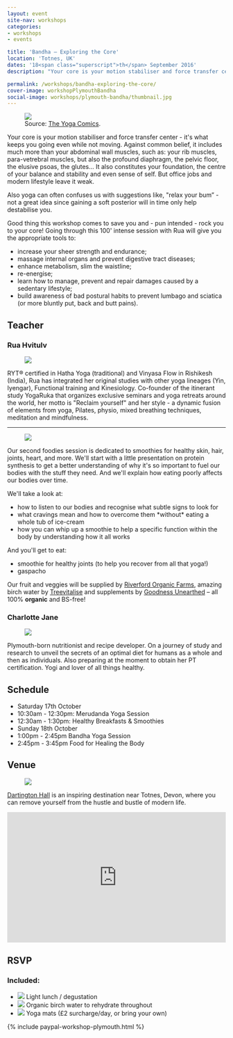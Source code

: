 ```yaml
---
layout: event
site-nav: workshops
categories:
- workshops
- events

title: 'Bandha — Exploring the Core'
location: 'Totnes, UK'
dates: '18<span class="superscript">th</span> September 2016'
description: "Your core is your motion stabiliser and force transfer center - it's what keeps you going even while not moving. Against common belief, it includes much more than your abdominal wall muscles, such as: your rib muscles, para-vetrebral muscles, but also the profound diaphragm, the pelvic floor, the elusive psoas, the glutes... It also constitutes your foundation, the centre of your balance and stability and even sense of self. But office jobs and modern lifestyle leave it weak."

permalink: /workshops/bandha-exploring-the-core/
cover-image: workshopPlymouthBandha
social-image: workshops/plymouth-bandha/thumbnail.jpg
---
```


<div class="m-blog-imageWrapper">
	<figure class="m-blog-image image-small right has-noBorder">
		<img src="/assets/images/workshops/plymouth-bandha/cartoon.png">
		<figcaption>Source: <a href="https://www.facebook.com/TheYogaComics/photos/a.492192500861089.1073741826.420731538007186/434763219937351/?type=3&theater" target="_blank">The Yoga Comics</a>.</figcaption>
	</figure>
</div>

Your core is your motion stabiliser and force transfer center - it's what keeps you going even while not moving. Against common belief, it includes much more than your abdominal wall muscles, such as: your rib muscles, para-vetrebral muscles, but also the profound diaphragm, the pelvic floor, the elusive psoas, the glutes... It also constitutes your foundation, the centre of your balance and stability and even sense of self. But office jobs and modern lifestyle leave it weak.

Also yoga can often confuses us with suggestions like, "relax your bum” - not a great idea since gaining a soft posterior will in time only help destabilise you.

Good thing this workshop comes to save you and - pun intended - rock you to your core! Going through this 100' intense session with Rua will give you the appropriate tools to:

<ul class="list-bullets">
	<li>increase your sheer strength and endurance;</li>
	<li>massage internal organs and prevent digestive tract diseases;</li>
	<li>enhance metabolism, slim the waistline;</li>
	<li>re-energise; </li>
	<li>learn how to manage, prevent and repair damages caused by a sedentary lifestyle;</li>
	<li>build awareness of bad postural habits to prevent lumbago and sciatica (or more bluntly put, back and butt pains).</li>
</ul>

## Teacher

### Rua Hvitulv

<div class="m-blog-imageWrapper">
	<figure class="m-blog-image right">
		<img src="/assets/images/about/rua1.jpg">
	</figure>
</div>

RYT® certified in Hatha Yoga (traditional) and Vinyasa Flow in Rishikesh (India), Rua has integrated her original studies with other yoga lineages (Yin, Iyengar), Functional training and Kinesiology. Co-founder of the itinerant study YogaRuka that organizes exclusive seminars and yoga retreats around the world, her motto is "Reclaim yourself" and her style - a dynamic fusion of elements from yoga, Pilates, physio, mixed breathing techniques, meditation and mindfulness.

___________________

<div class="m-blog-imageWrapper">
	<figure class="m-blog-image image-small right">
		<img src="/assets/images/workshops/plymouth-bandha/smoothie.jpg">
	</figure>
</div>

Our second foodies session is dedicated to smoothies for healthy skin, hair, joints, heart, and more. We'll start with a little presentation on protein synthesis to get a better understanding of why it's so important to fuel our bodies with the stuff they need. And we'll explain how eating poorly affects our bodies over time.

We'll take a look at:
<ul class="list-bullets">
	<li>how to listen to our bodies and recognise what subtle signs to look for</li>
	<li>what cravings mean and how to overcome them *without* eating a whole tub of ice-cream</li>
	<li>how you can whip up a smoothie to help a specific function within the body by understanding how it all works</li>
</ul>

And you'll get to eat:
<ul class="list-bullets">
	<li>smoothie for healthy joints (to help you recover from all that yoga!)</li>
	<li>gaspacho</li>
</ul>

Our fruit and veggies will be supplied by [Riverford Organic Farms](http://www.riverford.co.uk/), amazing birch water by [Treevitalise](http://www.treevitalise.com/) and supplements by [Goodness Unearthed](http://www.potatogoodness.com/) – all 100% **organic** and BS-free!

### Charlotte Jane

<div class="m-blog-imageWrapper">
	<figure class="m-blog-image image-small">
		<img src="/assets/images/workshops/plymouth-merudanda/charlotte.jpg">
	</figure>
</div>

Plymouth-born nutritionist and recipe developer. On a journey of study and research to unveil the secrets of an optimal diet for humans as a whole and then as individuals. Also preparing at the moment to obtain her PT certification. Yogi and lover of all things healthy.

## Schedule

<ul class="m-schedule">
	<li class="m-schedule-title">Saturday 17th October</li>
	<li><span class="m-schedule-time">10:30am - 12:30pm:</span> Merudanda Yoga Session</li>
	<li><span class="m-schedule-time">12:30am - 1:30pm:</span> Healthy Breakfasts & Smoothies</li>
	<li class="m-schedule-title margin-top-lg">Sunday 18th October</li>
	<li><span class="m-schedule-time">1:00pm - 2:45pm</span> Bandha Yoga Session</li>
	<li><span class="m-schedule-time">2:45pm - 3:45pm</span> Food for Healing the Body</li>
</ul>

## Venue

<div class="m-blog-imageWrapper">
	<figure class="m-blog-image right">
		<img src="/assets/images/workshops/plymouth-bandha/cover.jpg">
	</figure>
</div>

[Dartington Hall](https://goo.gl/maps/c4bv1NjBy9J2) is an inspiring destination near Totnes, Devon, where you can remove yourself from the hustle and bustle of modern life.

<div class="m-googleMaps">
	<div class="m-googleMaps-overlay" onClick="style.pointerEvents='none'"></div>
	<iframe class="m-googleMaps-iframe" src="https://www.google.com/maps/embed?pb=!1m18!1m12!1m3!1d2540.408482882613!2d-3.698362084356603!3d50.4521176951259!2m3!1f0!2f0!3f0!3m2!1i1024!2i768!4f13.1!3m3!1m2!1s0x486d1ccd8364e3eb%3A0x6542dfeeb1f8fa22!2sDartington+Hall%2C+Totnes+TQ9+6ED%2C+UK!5e0!3m2!1sen!2sau!4v1472899660929" width="100%" height="300" frameborder="0" style="border:0" allowfullscreen></iframe>
</div>

## RSVP

<div class="row">
	<div class="col-sm-push-2 col-sm-8 col-md-push-3 col-md-6">
		<h3>Included:</h3>
		<ul class="m-prices-includedList list-unstyled margin-top-xs">
			<li>
				<img src="/assets/icons/check.svg">
				Light lunch / degustation
			</li>
			<li>
				<img src="/assets/icons/check.svg">
				Organic birch water to rehydrate throughout
			</li>
			<li>
				<img src="/assets/icons/check.svg">
				Yoga mats (£2 surcharge/day, or bring your own)
			</li>
		</ul>
	</div>
</div>

{% include paypal-workshop-plymouth.html %}